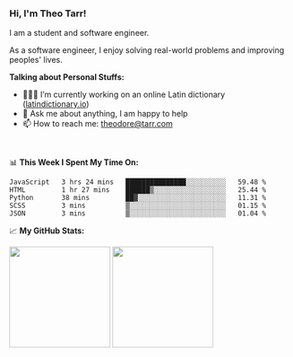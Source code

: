 ### Hi, I'm Theo Tarr!

I am a student and software engineer. 

As a software engineer, I enjoy solving real-world problems and improving peoples' lives.

**Talking about Personal Stuffs:**

- 👨🏻‍💻 I’m currently working on an online Latin dictionary ([latindictionary.io](https://www.latindictionary.io))
- 💬 Ask me about anything, I am happy to help
- 📫 How to reach me: theodore@tarr.com

</br>

📊 **This Week I Spent My Time On:**
<!--START_SECTION:waka-->
```text
JavaScript   3 hrs 24 mins   ███████████████░░░░░░░░░░   59.48 % 
HTML         1 hr 27 mins    ██████▒░░░░░░░░░░░░░░░░░░   25.44 % 
Python       38 mins         ██▓░░░░░░░░░░░░░░░░░░░░░░   11.31 % 
SCSS         3 mins          ▒░░░░░░░░░░░░░░░░░░░░░░░░   01.15 % 
JSON         3 mins          ▒░░░░░░░░░░░░░░░░░░░░░░░░   01.04 % 
```
<!--END_SECTION:waka-->


📈 **My GitHub Stats:**

<p>
  <img height="180em" src="https://github-readme-stats.vercel.app/api?username=theotarr&show_icons=true&hide_border=true&&count_private=true&include_all_commits=true&theme=radical" />
  <img height="180em" src="https://github-readme-stats.vercel.app/api/top-langs/?username=theotarr&exclude_repo=KNN-Image-Classification&show_icons=true&hide_border=true&layout=compact&langs_count=8&theme=radical"/>
</p>
